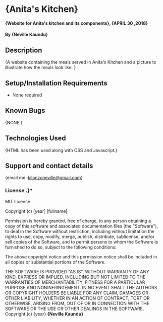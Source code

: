 # {Anita's Kitchen}
#### {Website for Anita's kitchen and its components}, {APRIL 30 ,2018}
#### By **{Neville Kaundu}**
## Description
{A website containing the meals served in Anita's Kitchen and a picture to illustrate how the meals look like.  }
## Setup/Installation Requirements
* None required
## Known Bugs
{NONE }
## Technologies Used
{HTML has been used along with CSS and Javascript.}
## Support and contact details
{email me :kilonzoneville@gmail.com}
### License .}*
MIT License

Copyright (c) [year] [fullname]

Permission is hereby granted, free of charge, to any person obtaining a copy
of this software and associated documentation files (the "Software"), to deal
in the Software without restriction, including without limitation the rights
to use, copy, modify, merge, publish, distribute, sublicense, and/or sell
copies of the Software, and to permit persons to whom the Software is
furnished to do so, subject to the following conditions:

The above copyright notice and this permission notice shall be included in all
copies or substantial portions of the Software.

THE SOFTWARE IS PROVIDED "AS IS", WITHOUT WARRANTY OF ANY KIND, EXPRESS OR
IMPLIED, INCLUDING BUT NOT LIMITED TO THE WARRANTIES OF MERCHANTABILITY,
FITNESS FOR A PARTICULAR PURPOSE AND NONINFRINGEMENT. IN NO EVENT SHALL THE
AUTHORS OR COPYRIGHT HOLDERS BE LIABLE FOR ANY CLAIM, DAMAGES OR OTHER
LIABILITY, WHETHER IN AN ACTION OF CONTRACT, TORT OR OTHERWISE, ARISING FROM,
OUT OF OR IN CONNECTION WITH THE SOFTWARE OR THE USE OR OTHER DEALINGS IN THE
SOFTWARE.
Copyright (c) {year} **{Neville Kaundu}**
